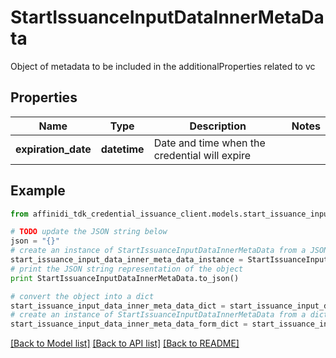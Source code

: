 # StartIssuanceInputDataInnerMetaData

Object of metadata to be included in the additionalProperties related to vc

## Properties

| Name                | Type         | Description                                   | Notes |
| ------------------- | ------------ | --------------------------------------------- | ----- |
| **expiration_date** | **datetime** | Date and time when the credential will expire |

## Example

```python
from affinidi_tdk_credential_issuance_client.models.start_issuance_input_data_inner_meta_data import StartIssuanceInputDataInnerMetaData

# TODO update the JSON string below
json = "{}"
# create an instance of StartIssuanceInputDataInnerMetaData from a JSON string
start_issuance_input_data_inner_meta_data_instance = StartIssuanceInputDataInnerMetaData.from_json(json)
# print the JSON string representation of the object
print StartIssuanceInputDataInnerMetaData.to_json()

# convert the object into a dict
start_issuance_input_data_inner_meta_data_dict = start_issuance_input_data_inner_meta_data_instance.to_dict()
# create an instance of StartIssuanceInputDataInnerMetaData from a dict
start_issuance_input_data_inner_meta_data_form_dict = start_issuance_input_data_inner_meta_data.from_dict(start_issuance_input_data_inner_meta_data_dict)
```

[[Back to Model list]](../README.md#documentation-for-models) [[Back to API list]](../README.md#documentation-for-api-endpoints) [[Back to README]](../README.md)
